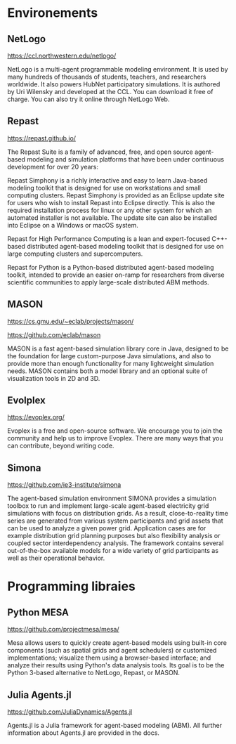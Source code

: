 # Environements


## NetLogo

https://ccl.northwestern.edu/netlogo/

NetLogo is a multi-agent programmable modeling environment. It is used by many hundreds of thousands of students, teachers, and researchers worldwide. It also powers HubNet participatory simulations. It is authored by Uri Wilensky and developed at the CCL. You can download it free of charge. You can also try it online through NetLogo Web. 

## Repast

https://repast.github.io/

The Repast Suite is a family of advanced, free, and open source agent-based modeling and simulation platforms that have been under continuous development for over 20 years:

Repast Simphony is a richly interactive and easy to learn Java-based modeling toolkit that is designed for use on workstations and small computing clusters. Repast Simphony is provided as an Eclipse update site for users who wish to install Repast into Eclipse directly. This is also the required installation process for linux or any other system for which an automated installer is not available. The update site can also be installed into Eclipse on a Windows or macOS system. 

Repast for High Performance Computing is a lean and expert-focused C++-based distributed agent-based modeling toolkit that is designed for use on large computing clusters and supercomputers. 

Repast for Python is a Python-based distributed agent-based modeling toolkit, intended to provide an easier on-ramp for researchers from diverse scientific communities to apply large-scale distributed ABM methods. 


## MASON


https://cs.gmu.edu/~eclab/projects/mason/

https://github.com/eclab/mason


MASON is a fast agent-based simulation library core in Java, designed to be the foundation for large custom-purpose Java simulations, and also to provide more than enough functionality for many lightweight simulation needs. MASON contains both a model library and an optional suite of visualization tools in 2D and 3D. 

## Evolplex

https://evoplex.org/

Evoplex is a free and open-source software. We encourage you to join the community and help us to improve Evoplex. There are many ways that you can contribute, beyond writing code.


## Simona

https://github.com/ie3-institute/simona

The agent-based simulation environment SIMONA provides a simulation toolbox to run and implement large-scale agent-based electricity grid simulations with focus on distribution grids. As a result, close-to-reality time series are generated from various system participants and grid assets that can be used to analyze a given power grid. Application cases are for example distribution grid planning purposes but also flexibility analysis or coupled sector interdependency analysis. The framework contains several out-of-the-box available models for a wide variety of grid participants as well as their operational behavior.



# Programming libraies

## Python MESA

https://github.com/projectmesa/mesa/


Mesa allows users to quickly create agent-based models using built-in core components (such as spatial grids and agent schedulers) or customized implementations; visualize them using a browser-based interface; and analyze their results using Python's data analysis tools. Its goal is to be the Python 3-based alternative to NetLogo, Repast, or MASON.


## Julia Agents.jl

https://github.com/JuliaDynamics/Agents.jl

Agents.jl is a Julia framework for agent-based modeling (ABM). All further information about Agents.jl are provided in the docs.



